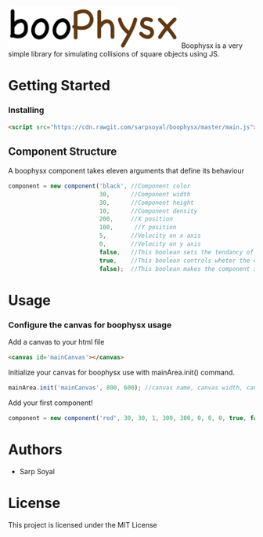 <img src="https://raw.githubusercontent.com/sarpsoyal/boophysx/master/art/boophysx.png" width="350"/>
Boophysx is a very simple library for simulating collisions of square objects using JS.

# Getting Started
### Installing 
```html
<script src="https://cdn.rawgit.com/sarpsoyal/boophysx/master/main.js"></script>
```
## Component Structure
A boophysx component takes eleven arguments that define its behaviour
```javascript
component = new component('black', //Component color
                          30,      //Component width
                          30,      //Component height
                          10,      //Component density
                          200,     //X position
                          100,      //Y position
                          5,       //Velocity on x axis
                          0,       //Velocity on y axis
                          false,   //This boolean sets the tendancy of the component to do inelasic collision
                          true,    //This booleon controls wheter the component is being effected by the global gravity
                          false);  //This boolean makes the component static (Useful for creating a ground)
```
# Usage
### Configure the canvas for boophysx usage
Add a canvas to your html file
```html
<canvas id='mainCanvas'></canvas>
```
Initialize your canvas for boophysx use with mainArea.init() command.
```javascript
mainArea.init('mainCanvas', 800, 600); //canvas name, canvas width, canvas height
```
Add your first component!
```javascript
component = new component('red', 30, 30, 1, 300, 300, 0, 0, 0, true, false);
```
# Authors
* Sarp Soyal
# License
This project is licensed under the MIT License
